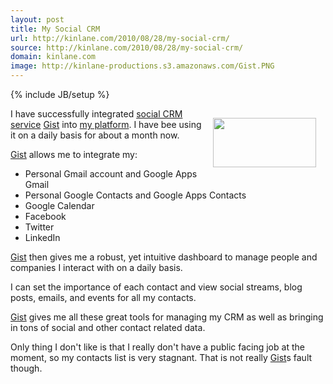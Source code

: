 ```yaml
---
layout: post
title: My Social CRM
url: http://kinlane.com/2010/08/28/my-social-crm/
source: http://kinlane.com/2010/08/28/my-social-crm/
domain: kinlane.com
image: http://kinlane-productions.s3.amazonaws.com/Gist.PNG
---
```

{% include JB/setup %}<p><img class="alignnone" style="padding: 15px;" title="Gist" src="http://kinlane-productions.s3.amazonaws.com/Gist.PNG" alt="" width="165" height="79" align="right" />I have successfully integrated <a href="http://gist.com/" target="_blank">social CRM service</a> <a href="http://gist.com/" target="_blank">Gist</a> into <a href="http://www.kinlane.com/platform/" target="_self">my platform</a>. I have bee using it on a daily basis for about a month now.<p></p>
<a href="http://gist.com/" target="_blank">Gist</a> allows me to integrate my:
<ul class="mainlist">
	<li>Personal Gmail account and Google Apps Gmail</li>
	<li>Personal Google Contacts and Google Apps Contacts</li>
	<li>Google Calendar</li>
	<li>Facebook</li>
	<li>Twitter</li>
	<li>LinkedIn</li>
</ul>
<a href="http://gist.com/" target="_blank">Gist</a> then gives me a robust, yet intuitive dashboard to manage people and companies I interact with on a daily basis.<p></p>
I can set the importance of each contact and view social streams, blog posts, emails, and events for all my contacts.<p></p>
<a href="http://gist.com/" target="_blank">Gist</a> gives me all these great tools for managing my CRM as well as bringing in tons of social and other contact related data.<p></p>
Only thing I don't like is that I really don't have a public facing job at the moment, so my contacts list is very stagnant. That is not really <a href="http://gist.com/" target="_blank">Gist</a>s fault though.
</p>
